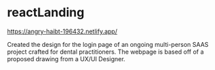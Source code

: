 # reactLanding

https://angry-haibt-196432.netlify.app/

Created the design for the login page of an ongoing multi-person SAAS project crafted for dental practitioners. The webpage is based off of a proposed drawing from a UX/UI Designer. 